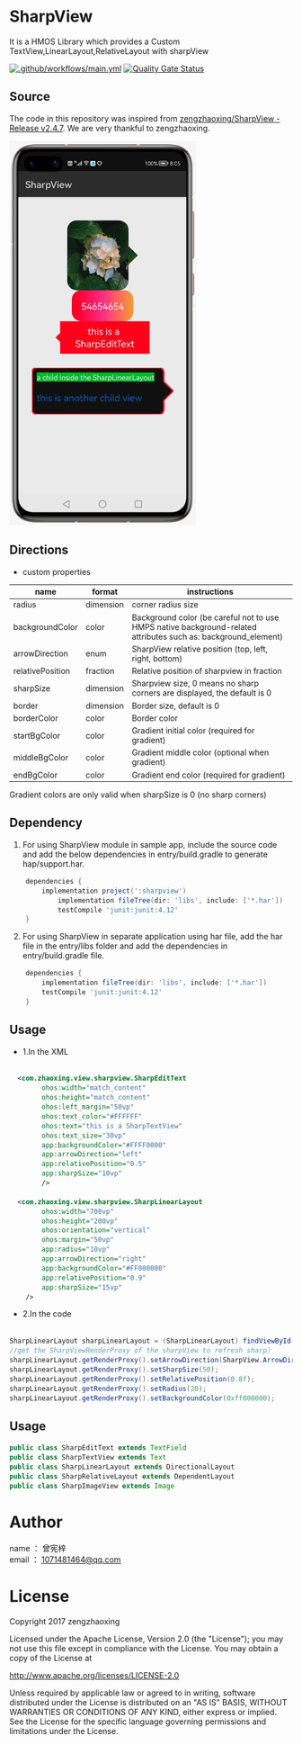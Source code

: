 # SharpView

It is a HMOS Library which provides a Custom TextView,LinearLayout,RelativeLayout with sharpView

[![.github/workflows/main.yml](https://github.com/applibgroup/SharpView/actions/workflows/main.yml/badge.svg)](https://github.com/applibgroup/SharpView/actions/workflows/main.yml)
[![Quality Gate Status](https://sonarcloud.io/api/project_badges/measure?project=applibgroup_SharpView&metric=alert_status)](https://sonarcloud.io/dashboard?id=applibgroup_SharpView)

## Source
The code in this repository was inspired from [zengzhaoxing/SharpView - Release v2.4.7](https://github.com/zengzhaoxing/SharpView). 
We are very thankful to zengzhaoxing. 

![Screenshot](./images/Screenshot.png)



## Directions

* custom properties

name | format | instructions
-----|------|------
radius    | dimension | corner radius size
backgroundColor   | color | Background color (be careful not to use HMPS native background-related attributes such as: background_element)
arrowDirection    | enum | SharpView relative position (top, left, right, bottom)
relativePosition   | fraction | Relative position of sharpview in fraction
sharpSize    | dimension | Sharpview size, 0 means no sharp corners are displayed, the default is 0
border    | dimension | Border size, default is 0
borderColor    | color | Border color
startBgColor    | color | Gradient initial color (required for gradient)
middleBgColor    | color | Gradient middle color (optional when gradient)
endBgColor    | color | Gradient end color (required for gradient)
    
Gradient colors are only valid when sharpSize is 0 (no sharp corners)

## Dependency
1. For using SharpView module in sample app, include the source code and add the below dependencies in entry/build.gradle to generate hap/support.har.
```groovy
	dependencies {
		implementation project(':sharpview')
        	implementation fileTree(dir: 'libs', include: ['*.har'])
        	testCompile 'junit:junit:4.12'
	}
```
2. For using SharpView in separate application using har file, add the har file in the entry/libs folder and add the dependencies in entry/build.gradle file.
```groovy
	dependencies {
		implementation fileTree(dir: 'libs', include: ['*.har'])
		testCompile 'junit:junit:4.12'
	}

```

## Usage

* 1.In the XML
```xml

  <com.zhaoxing.view.sharpview.SharpEditText
        ohos:width="match_content"
        ohos:height="match_content"
        ohos:left_margin="50vp"
        ohos:text_color="#FFFFFF"
        ohos:text="this is a SharpTextView"
        ohos:text_size="30vp"
        app:backgroundColor="#FFFF0000"
        app:arrowDirection="left"
        app:relativePosition="0.5"
        app:sharpSize="10vp"
        />
   
  <com.zhaoxing.view.sharpview.SharpLinearLayout
        ohos:width="700vp"
        ohos:height="200vp"
        ohos:orientation="vertical"
        ohos:margin="50vp"
        app:radius="10vp"
        app:arrowDirection="right"
        app:backgroundColor="#FF000000"
        app:relativePosition="0.9"
        app:sharpSize="15vp"
	/>

```

* 2.In the code
```java

SharpLinearLayout sharpLinearLayout = (SharpLinearLayout) findViewById(ResourceTable.Id_sharp_ll);
//get the SharpViewRenderProxy of the sharpView to refresh sharp）
sharpLinearLayout.getRenderProxy().setArrowDirection(SharpView.ArrowDirection.BOTTOM);
sharpLinearLayout.getRenderProxy().setSharpSize(50);
sharpLinearLayout.getRenderProxy().setRelativePosition(0.8f);
sharpLinearLayout.getRenderProxy().setRadius(20);
sharpLinearLayout.getRenderProxy().setBackgroundColor(0xff000000);

```


## Usage

```java
public class SharpEditText extends TextField
public class SharpTextView extends Text 
public class SharpLinearLayout extends DirectionalLayout
public class SharpRelativeLayout extends DependentLayout 
public class SharpImageView extends Image 
```

# Author 
name ： 曾宪梓<br/>
email ： 1071481464@qq.com

# License

Copyright 2017 zengzhaoxing


Licensed under the Apache License, Version 2.0 (the "License");
you may not use this file except in compliance with the License.
You may obtain a copy of the License at

   http://www.apache.org/licenses/LICENSE-2.0

Unless required by applicable law or agreed to in writing, software
distributed under the License is distributed on an "AS IS" BASIS,
WITHOUT WARRANTIES OR CONDITIONS OF ANY KIND, either express or implied.
See the License for the specific language governing permissions and
limitations under the License.
